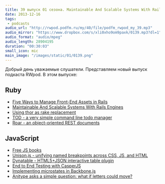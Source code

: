 ```yaml
---
title: 39 выпуск 01 сезона. Maintainable And Scalable Systems With Rails Engines, TOD, Unison.js, Dynatable и прочее
date: 2013-12-16
tags:
 - podcasts
audio_url: "http://rwpod.podfm.ru/my/40/file/podfm_rwpod_my_39.mp3"
audio_mirror: "https://www.dropbox.com/s/xli0xho9om9paxk/0139.mp3?dl=1"
audio_format: "audio/mpeg"
audio_length: 28904195
duration: "00:30:03"
small_icon: mic
main_image: "/images/static/01/0139.png"
---
```


Добрый день уважаемые слушатели. Представляем новый выпуск подкаста RWpod. В этом выпуске:

## Ruby

 - [Five Ways to Manage Front-End Assets in Rails](https://www.codefellows.org/blogs/five-ways-to-manage-front-end-assets-in-rails)
 - [Maintainable And Scalable Systems With Rails Engines](http://gaslight.co/blog/maintainable-and-scalable-systems-with-rails-engines)
 - [Using thor as rake replacement](http://shvets.github.io/blog/2013/12/14/using_thor_as_rake_replacement.html)
 - [TOD - a very simple command line todo manager](http://skycocker.github.io/tod/)
 - [Roar - an object-oriented REST documents](https://github.com/apotonick/roar)

## JavaScript

 - [Free JS books](http://jsbooks.revolunet.com/)
 - [Unison.js - unifying named breakpoints across CSS, JS, and HTML](http://bjork24.github.io/Unison/)
 - [Dynatable - HTML5+JSON interactive table plugin](http://www.dynatable.com/)
 - [End to End Testing with CasperJS](https://coderwall.com/p/ricgfq)
 - [Implementing microstates in Backbone.js](http://chrisawren.com/posts/Implementing-microstates-in-Backbone-js)
 - [Anitype asks a simple question: what if letters could move?](http://www.anitype.com/)

<!--more-->

